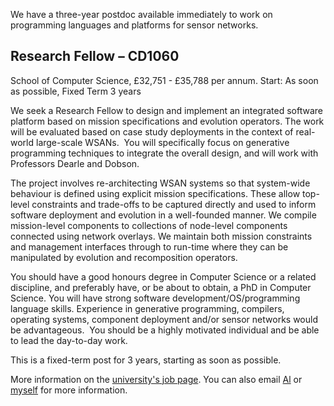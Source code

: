 <html><body><p>We have a three-year postdoc available immediately to work on programming languages and platforms for sensor networks.

<!--more-->
</p><h2>Research Fellow – CD1060</h2>
School of Computer Science,  £32,751 - £35,788 per annum. Start: As soon as possible, Fixed Term 3 years

We seek a  Research Fellow to design and implement an integrated software platform  based on mission specifications and evolution operators. The work will  be evaluated based on case study deployments in the context of  real-world large-scale WSANs.  You will specifically focus on generative programming techniques to  integrate the overall design, and will work with Professors Dearle and  Dobson.

The project involves re-architecting WSAN systems so that system-wide  behaviour is defined using explicit mission specifications. These allow  top-level constraints and trade-offs to be captured directly and used to  inform software deployment and evolution in a well-founded manner. We  compile mission-level components to collections of node-level components  connected using network overlays. We maintain both mission constraints  and management interfaces through to run-time where they can be  manipulated by evolution and recomposition operators.

You should have a good honours degree in Computer Science or a related  discipline, and preferably have, or be about to obtain, a PhD in  Computer Science. You will have strong software  development/OS/programming language skills. Experience in generative  programming, compilers, operating systems, component deployment and/or  sensor networks would be advantageous.  You should be a highly motivated  individual and be able to lead the day-to-day work.

This is a fixed-term post for 3 years, starting as soon as possible.

More information on the <a href="https://www.vacancies.st-andrews.ac.uk/ViewVacancy.aspx?enc=mEgrBL4XQK0+ld8aNkwYmO99IkxqH9eijvsCHvh08k+ze95XIC1eOev5uSd2OdKptmQ+WLedl2A+Qx1I/0DsdA==" target="_blank">university's job page</a>. You can also email <a href="mailto:alan.dearle@st-andrews.ac.uk">Al</a> or <a href="mailto:simon.dobson@st-andrews.ac.uk">myself</a> for more information.</body></html>